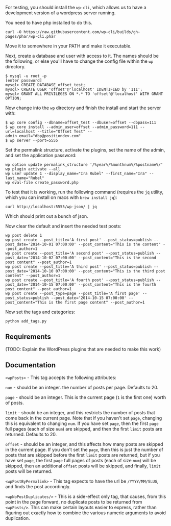 For testing, you should install the `wp-cli`, which allows us to have
a development version of a wordpress server running.

You need to have php installed to do this.

```
curl -O https://raw.githubusercontent.com/wp-cli/builds/gh-pages/phar/wp-cli.phar
```

Move it to somewhere in your PATH and make it executable.

Next, create a database and user with access to it. The names should
be the following, or else you'll have to change the config file within
the `wp` directory.

```
$ mysql -u root -p
[enter password]
mysql> CREATE DATABASE offset_test;
mysql> CREATE USER 'offset'@'localhost' IDENTIFIED by '111';
mysql> GRANT ALL PRIVILEGES ON *.* TO 'offset'@'localhost' WITH GRANT OPTION;
```

Now change into the `wp` directory and finish the install and start the server with:

```
$ wp core config --dbname=offset_test --dbuser=offset --dbpass=111
$ wp core install --admin_user=offset --admin_password=111 --url=localhost --title="Offset Test" --admin_email="dbp@positiondev.com"
$ wp server --port=5555
```

Set the permalink structure, activate the plugins, set the name of the admin, and set the application password:

```
wp option update permalink_structure '/%year%/%monthnum%/%postname%/'
wp plugin activate --all
wp user update 1 --display_name="Ira Rubel" --first_name="Ira" --last_name="Rubel"
wp eval-file create_password.php
```

To test that it is working,
run the following command (requires the `jq` utility, which you can
install on macs with `brew install jq`):

```
curl http://localhost:5555/wp-json/ | jq
```

Which should print out a bunch of json.


Now clear the default and insert the needed test posts:

```
wp post delete 1
wp post create --post_title='A first post' --post_status=publish --post_date='2014-10-01 07:00:00' --post_content="This is the content" --post_author=1
wp post create --post_title='A second post' --post_status=publish --post_date='2014-10-02 07:00:00' --post_content="This is the second post content" --post_author=1
wp post create --post_title='A third post' --post_status=publish --post_date='2014-10-10 07:00:00' --post_content="This is the third post content" --post_author=1
wp post create --post_title='A fourth post' --post_status=publish --post_date='2014-10-15 07:00:00' --post_content="This is the fourth post content" --post_author=1
wp post create --post_type=page --post_title='A first page' --post_status=publish --post_date='2014-10-15 07:00:00' --post_content="This is the first page content" --post_author=1
```

Now set the tags and categories:

```
python add_tags.py
```

## Requirements

(TODO: Explain the WordPress plugins that are needed to make this work)

## Documentation

`<wpPosts>` - This tag accepts the following attributes:

`num` - should be an integer. the number of posts per page. Defaults to 20.

`page` - should be an integer. This is the current page (`1` is the first one) worth of posts.

`limit` - should be an integer, and this restricts the number of posts
that come back in the current page. Note that if you haven't set
`page`, changing this is equivalent to changing `num`. If you have set
`page`, then the first `page` full pages (each of size `num`) are
skipped, and then the first `limit` posts are returned. Defaults to
20.

`offset` - should be an integer, and this affects how many posts are
skipped in the current page. If you don't set the `page`, then this is
just the number of posts that are skipped before the first `limit`
posts are returned, but if you have set `page`, the first `page` full
pages of posts (each of size `num`) will be skipped, then an
additional `offset` posts will be skipped, and finally, `limit` posts
will be returned.

`<wpPostByPermalink>` - This tag expects to have the url be `/YYYY/MM/SLUG`, and finds
the post accordingly.

`<wpNoPostDuplicates/>` - This is a side-effect only tag, that causes, from this point
in the page forward, no duplicate posts to be returned from `<wpPosts/>`. This can make
certain layouts easier to express, rather than figuring out exactly how to combine the
various numeric arguments to avoid duplication.
